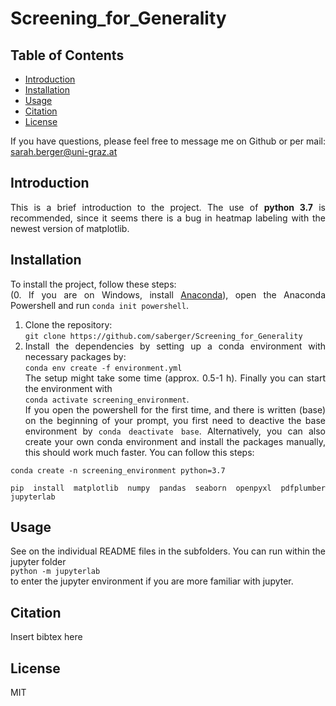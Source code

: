 <div align="justify">

# Screening_for_Generality

## Table of Contents
- [Introduction](#introduction)
- [Installation](#installation)
- [Usage](#usage)
- [Citation](#citation)
- [License](#license)

If you have questions, please feel free to message me on Github or per mail: [sarah.berger@uni-graz.at](sarah.berger@uni-graz.at)

## Introduction
This is a brief introduction to the project.
The use of **python 3.7** is recommended, since it seems there is a bug in heatmap labeling with the newest version of matplotlib.

## Installation
To install the project, follow these steps:\
(0. If you are on Windows, install [Anaconda](https://www.anaconda.com/download/success)), open the Anaconda Powershell and run `conda init powershell`.
1. Clone the repository: \
`git clone https://github.com/saberger/Screening_for_Generality`
2. Install the dependencies by setting up a conda environment with necessary packages by:\
`conda env create -f environment.yml`\
The setup might take some time (approx. 0.5-1 h). Finally you can start the environment with\
`conda activate screening_environment`.\
If you open the powershell for the first time, and there is written (base) on the beginning of your prompt, you first need to deactive the base environment by `conda deactivate base`.
Alternatively, you can also create your own conda environment and install the packages manually, this should work much faster. You can follow this steps:
```
conda create -n screening_environment python=3.7

pip install matplotlib numpy pandas seaborn openpyxl pdfplumber jupyterlab
```

## Usage
See on the individual README files in the subfolders.
You can run within the jupyter folder\
`python -m jupyterlab`\
to enter the jupyter environment if you are more familiar with jupyter.

## Citation
Insert bibtex here

## License
MIT
</p>
